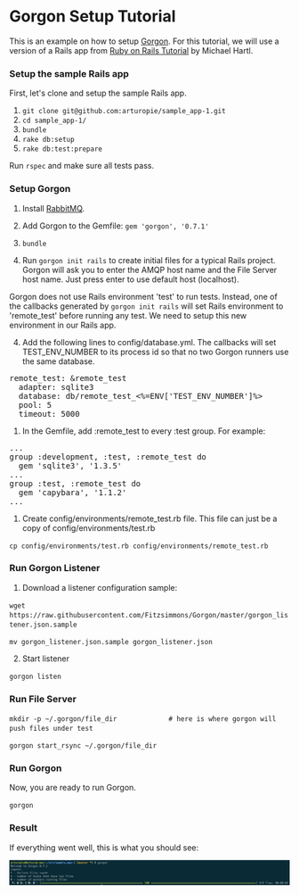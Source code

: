 # Gorgon Setup Tutorial

This is an example on how to setup [Gorgon](https://github.com/Fitzsimmons/Gorgon). For this tutorial, we will use a version of a Rails app from [Ruby on Rails Tutorial](https://www.railstutorial.org/) by Michael Hartl.

### Setup the sample Rails app

First, let's clone and setup the sample Rails app.

1. `git clone git@github.com:arturopie/sample_app-1.git`
1. `cd sample_app-1/`
1. `bundle`
1. `rake db:setup`
2. `rake db:test:prepare`

Run `rspec` and make sure all tests pass.


### Setup Gorgon

1. Install [RabbitMQ](https://www.rabbitmq.com/download.html).

2. Add Gorgon to the Gemfile: `gem 'gorgon', '0.7.1'`

3. `bundle`

4. Run `gorgon init rails` to create initial files for a typical Rails project. Gorgon will ask you to enter the AMQP host name and the File Server host name. Just press enter to use default host (localhost). 

Gorgon does not use Rails environment 'test' to run tests. Instead, one of the callbacks generated by `gorgon init rails` will set Rails environment to 'remote_test' before running any test. We need to setup this new environment in our Rails app.

4. Add the following lines to config/database.yml. The callbacks will set TEST_ENV_NUMBER to its process id so that no two Gorgon runners use the same database.

<pre>
remote_test: &remote_test
  adapter: sqlite3
  database: db/remote_test_<%=ENV['TEST_ENV_NUMBER']%>
  pool: 5
  timeout: 5000
</pre>

1. In the Gemfile, add :remote_test to every :test group. For example:
<pre>
...
group :development, :test, :remote_test do
  gem 'sqlite3', '1.3.5'
...
group :test, :remote_test do
  gem 'capybara', '1.1.2'
...
</pre>


1. Create config/environments/remote_test.rb file. This file can just be a copy of config/environments/test.rb

`cp config/environments/test.rb config/environments/remote_test.rb`

### Run Gorgon Listener

1. Download a listener configuration sample:

 `wget https://raw.githubusercontent.com/Fitzsimmons/Gorgon/master/gorgon_listener.json.sample`
 
`mv gorgon_listener.json.sample gorgon_listener.json`

2. Start listener

`gorgon listen`

### Run File Server

`mkdir -p ~/.gorgon/file_dir             # here is where gorgon will push files under test`

`gorgon start_rsync ~/.gorgon/file_dir`


### Run Gorgon

Now, you are ready to run Gorgon. 

`gorgon`

### Result

If everything went well, this is what you should see:

![image](/gorgon-done-screenshot.png)

 